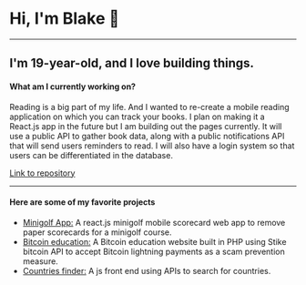 
<h1>Hi, I'm Blake 👋</h1>
<hr>
<h2>I'm 19-year-old, and I love building things.</h2>

<h4>What am I currently working on?</h4>
<p>Reading is a big part of my life. And I wanted to re-create a mobile reading application on which you can track your books. I plan on making it a React.js app in the future but I am building out the pages currently. It will use a public API to gather book data, along with a public notifications API that will send users reminders to read. I will also have a login system so that users can be differentiated in the database. </p>

<a href="https://github.com/BlakeKaufman/bookkeeper">Link to repository</a>

<hr>
<h4>Here are some of my favorite projects</h4>
<ul>
  <li>
    <a href="https://github.com/BlakeKaufman/RedDragonMinigolf-React.js">Minigolf App:</a> A react.js minigolf mobile scorecard web app to remove paper scorecards for a minigolf course.
  </li>
  <li>
    <a href="https://github.com/BlakeKaufman/RedDragonMinigolf-React.js">Bitcoin education:</a> A Bitcoin education website built in PHP using Stike bitcoin API to accept Bitcoin lightning payments as a scam prevention measure.
  </li>
  <li>
    <a href="https://github.com/BlakeKaufman/countries_finder_frontendMentor">Countries finder:</a> A js front end using APIs to search for countries.
  </li>
</ul>


<!--
**BlakeKaufman/BlakeKaufman** is a ✨ _special_ ✨ repository because its `README.md` (this file) appears on your GitHub profile.

Here are some ideas to get you started:

- 🔭 I’m currently working on ...
- 🌱 I’m currently learning ...
- 👯 I’m looking to collaborate on ...
- 🤔 I’m looking for help with ...
- 💬 Ask me about ...
- 📫 How to reach me: ...
- 😄 Pronouns: ...
- ⚡ Fun fact: ...
-->

